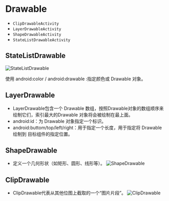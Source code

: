 # Drawable
- `ClipDrawableActivity`
- `LayerDrawableActivity`
- `ShapeDrawableActivity`
- `StateListDrawableActivity`

## StateListDrawable
![StateListDrawable](https://github.com/YingVickyCao/YingVickyCao.github.io/blob/master/img/android/resources/state_list_drawable.png)

使用 android:color / android:drawable :指定颜色或 Drawable 对象。

## LayerDrawable
- LayerDrawable包含一个 Drawable 数组，按照Drawable对象的数组顺序来绘制它们，索引最大的Drawable 对象将会被绘制在最上面。
- android:id：为 Drawable 对象指定一个标识。
- android:buttom/top/left/right：用于指定一个长度，用于指定将 Drawable 绘制到 目标组件的指定位置。  

## ShapeDrawable
- 定义一个几何形状（如矩形、圆形、线形等）。
![ShapeDrawable](https://github.com/YingVickyCao/YingVickyCao.github.io/blob/master/img/android/resources/shape_drawabe.png)

## ClipDrawable
- ClipDrawable代表从其他位图上截取的一个“图片片段”。
![ClipDrawable](https://github.com/YingVickyCao/YingVickyCao.github.io/blob/master/img/android/resources/clip_drawable.png)
